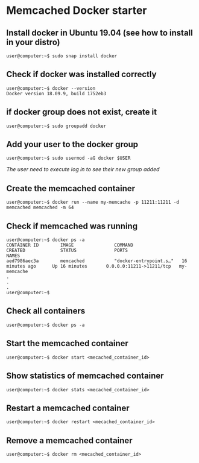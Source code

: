 # Memcached Docker starter

## Install docker in Ubuntu 19.04 (see how to install in your distro)
```
user@computer:~$ sudo snap install docker
```

## Check if docker was installed correctly
```
user@computer:~$ docker --version
Docker version 18.09.9, build 1752eb3
```

## if docker group does not exist, create it
```
user@computer:~$ sudo groupadd docker
```

## Add your user to the docker group
```
user@computer:~$ sudo usermod -aG docker $USER
```
*The user need to execute log in to see their new group added*

## Create the memcached container
```
user@computer:~$ docker run --name my-memcache -p 11211:11211 -d memcached memcached -m 64
```

## Check if memcached was running
```
user@computer:~$ docker ps -a
CONTAINER ID        IMAGE               COMMAND                  CREATED             STATUS              PORTS                      NAMES
aed7986aec3a        memcached           "docker-entrypoint.s…"   16 minutes ago      Up 16 minutes       0.0.0.0:11211->11211/tcp   my-memcache
.
.
.
user@computer:~$
```

## Check all containers 
```
user@computer:~$ docker ps -a
```

## Start the memcached container
```
user@computer:~$ docker start <mecached_container_id>
```

## Show statistics of memcached container
```
user@computer:~$ docker stats <mecached_container_id>
```

## Restart a memcached container
```
user@computer:~$ docker restart <mecached_container_id>
```

## Remove a memcached container
```
user@computer:~$ docker rm <mecached_container_id>
```

